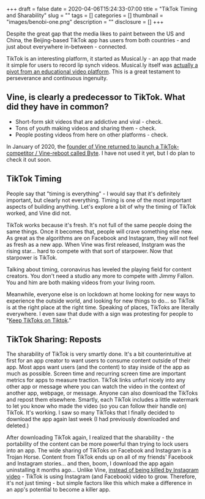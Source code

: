 +++ 
draft = false
date = 2020-04-06T15:24:33-07:00
title = "TikTok Timing and Sharability"
slug = "" 
tags = []
categories = []
thumbnail = "images/benobi-one.png"
description = ""
disclosure = []
+++

Despite the great gap that the media likes to paint between the US and China, the Beijing-based TikTok app has users from both countries - and just about everywhere in-between - connected. 

TikTok is an interesting platform, it started as Musical.ly - an app that made it simple for users to record lip synch videos. Musical.ly itself was [actually a pivot from an educational video platform](https://en.wikipedia.org/wiki/Musical.ly). This is a great testament to perseverance and continuous ingenuity.

## Vine, is clearly a predecessor to TikTok. What did they have in common? 

* Short-form skit videos that are addictive and viral - check. 
* Tons of youth making videos and sharing them - check. 
* People posting videos from here on other platforms - check. 

In January of 2020, the [founder of Vine returned to launch a TikTok-competitor / Vine-reboot called Byte](https://www.cnn.com/2020/01/25/tech/byte-app-tiktok-vine/index.html). I have not used it yet, but I do plan to check it out soon.

## TikTok Timing

People say that "timing is everything" - I would say that it's definitely important, but clearly not everything. Timing is one of the most important aspects of building anything. Let's explore a bit of why the timing of TikTok worked, and Vine did not.

TikTok works because it's fresh. It's not full of the same people doing the same things. Once it becomes that, people will crave something else new. As great as the algorithms are on Facebook and Instagram, they will not feel as fresh as a new app. When Vine was first released, Instgram was the rising star... hard to compete with that sort of starpower. Now that starpower is TikTok.

Talking about timing, coronavirus has leveled the playing field for content creators. You don't need a studio any more to compete with Jimmy Fallon. You and him are both making videos from your living room. 

Meanwhile, everyone else is on lockdown at home looking for new ways to experience the outside world, and looking for new things to do... so TikTok is at the right place at the right time. Speaking of places, TikToks are literally everywhere. I even saw that dude with a sign was protesting for people to "[Keep TikToks on Tiktok](https://knowyourmeme.com/photos/1762226-dude-with-sign)."
 
## TikTok Sharing: Reposts

The sharability of TikTok is very smartly done. It's a bit counterintuitive at first for an app creator to want users to consume content outside of their app. Most apps want users (and the content) to stay inside of the app as much as possible. Screen time and recurring screen time are important metrics for apps to measure traction. TikTok links unfurl nicely into any other app or message where you can watch the video in the context of another app, webpage, or message. Anyone can also download the TikToks and repost them elsewhere. Smartly, each TikTok includes a little watermark to let you know who made the video (so you can follow their handle on) TikTok. It's working. I saw so many TikToks that I finally decided to download the app again last week (I had previously downloaded and deleted.)

After downloading TikTok again, I realized that the sharability - the portability of the content can be more powerful than trying to lock users into an app. The wide sharing of TikToks on Facebook and Instagram is a Trojan Horse. Content from TikTok ends up on all of my friends' Facebook and Instagram stories... and then, boom, I download the app again uninstalling it months ago...  Unlike Vine, [instead of being killed by Instagram video](https://www.theverge.com/2016/10/28/13456208/why-vine-died-twitter-shutdown) - TikTok is using Instagram (and Facebook) video to grow. Therefore, it's not just timing - but simple factors like this which make a difference in an app's potential to become a killer app.